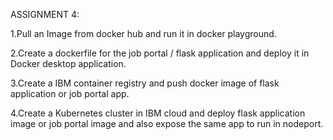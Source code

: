 
ASSIGNMENT 4:

1.Pull an Image from docker hub and run it in docker playground.

2.Create a dockerfile for the job portal / flask application and deploy it in Docker desktop application.

3.Create a IBM container registry and push docker image of flask application or job portal app.

4.Create a Kubernetes cluster in IBM cloud and deploy flask application image or job portal image and also expose the same app to run in nodeport.
